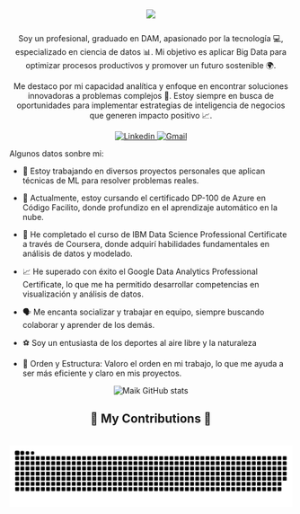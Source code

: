 <link href="https://fonts.googleapis.com/css2?family=Poppins:wght@400;700&display=swap" rel="stylesheet">

<h1 align="center">
    <img src="https://readme-typing-svg.herokuapp.com/?font=Roboto&size=35&center=true&repeat=false&vCenter=true&width=500&height=70&duration=3000&lines=Hi+There!+👋;+I'm+Maykoll+Ibañez!;" />
</h1>

<p align="center">Soy un profesional, graduado en DAM, apasionado por la tecnología 💻, especializado en ciencia de datos 📊. Mi objetivo es aplicar Big Data para optimizar procesos productivos y promover un futuro sostenible 🌍. </p>

<p align="center">Me destaco por mi capacidad analítica y enfoque en encontrar soluciones innovadoras a problemas complejos 📍. Estoy siempre en busca de oportunidades para implementar estrategias de inteligencia de negocios que generen impacto positivo 📈.</p>

<div align="center">
  <a href="https://www.linkedin.com/in/maykoll-ibalov/">
    <img src="https://img.shields.io/badge/LinkedIn-0077B5?style=for-the-badge&logo=linkedin&logoColor=white"alt="Linkedin"/>
  </a>
  <a href='mailto:ibalov1510@gmail.com'>
    <img src="https://img.shields.io/badge/Gmail-D14836?style=for-the-badge&logo=gmail&logoColor=white" alt="Gmail"/>
  </a>
</div>

Algunos datos sonbre mi:

- 🔭 Estoy trabajando en diversos proyectos personales que aplican técnicas de ML para resolver problemas reales.

- 🌱 Actualmente, estoy cursando el certificado DP-100 de Azure en Código Facilito, donde profundizo en el aprendizaje automático en la nube.

- 🤖 He completado el curso de IBM Data Science Professional Certificate a través de Coursera, donde adquirí habilidades fundamentales en análisis de datos y modelado.

- 📈 He superado con éxito el Google Data Analytics Professional Certificate, lo que me ha permitido desarrollar competencias en visualización y análisis de datos.

- 🗣 Me encanta socializar y trabajar en equipo, siempre buscando colaborar y aprender de los demás.

- ⚽ Soy un entusiasta de los deportes al aire libre y la naturaleza

- 🧮 Orden y Estructura: Valoro el orden en mi trabajo, lo que me ayuda a ser más eficiente y claro en mis proyectos.

<p align="center">
<img src="https://github-readme-stats.vercel.app/api?username=ibalov&theme=dark&show_icons=true" alt="Maik GitHub stats"></img></center>

<div align="center">
  <h2>🐍 My Contributions 🐍</h2>
  <br>
  <img alt="snake eating my contributions" src="https://raw.githubusercontent.com/ibalov/ibalov/output/github-contribution-grid-snake-dark.svg" />
  
  <br/><br/><br/>
</div>

